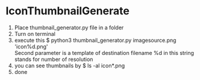 # IconThumbnailGenerate

1. Place thumbnail_generator.py file in a folder  
2. Turn on terminal  
3. execute this $ python3 thumbnail_generator.py imagesource.png 'icon%d.png'  
   Second parameter is a template of destination filename
   %d in this string stands for number of resolution
4. you can see thumbnails by $ ls -al icon*.png  
5. done  

